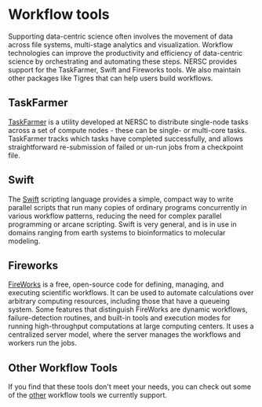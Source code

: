 # Workflow tools

Supporting data-centric science often involves the movement of data
across file systems, multi-stage analytics and visualization. Workflow
technologies can improve the productivity and efficiency of
data-centric science by orchestrating and automating these
steps. NERSC provides support for the TaskFarmer, Swift and Fireworks
tools. We also maintain other packages like Tigres that can help users
build workflows.

## TaskFarmer

[TaskFarmer](workflow/taskfarmer.md) is a utility developed at NERSC to distribute single-node tasks across
a set of compute nodes - these can be single- or multi-core tasks. TaskFarmer tracks which
tasks have completed successfully, and allows straightforward re-submission of failed or un-run jobs from a checkpoint file.

## Swift

The [Swift](workflow/swift.md)
scripting language provides a simple, compact way to write
parallel scripts that run many copies of ordinary programs
concurrently in various workflow patterns, reducing the need for
complex parallel programming or arcane scripting. Swift is very
general, and is in use in domains ranging from earth systems to
bioinformatics to molecular modeling.

## Fireworks

[FireWorks](workflow/fireworks.md) is a free, open-source code for defining, managing, and
executing scientific workflows. It can be used to automate
calculations over arbitrary computing resources, including those that
have a queueing system. Some features that distinguish FireWorks are
dynamic workflows, failure-detection routines, and built-in tools and
execution modes for running high-throughput computations at large
computing centers. It uses a centralized server model, where the
server manages the workflows and workers run the jobs.

## Other Workflow Tools

If you find that these tools don't meet your needs, you can check out some
of the [other](workflow/other_tools.md) workflow tools we currently support.
